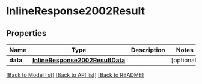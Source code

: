 # InlineResponse2002Result

## Properties
Name | Type | Description | Notes
------------ | ------------- | ------------- | -------------
**data** | [**InlineResponse2002ResultData**](InlineResponse2002ResultData.md) |  | [optional] 

[[Back to Model list]](../README.md#documentation-for-models) [[Back to API list]](../README.md#documentation-for-api-endpoints) [[Back to README]](../README.md)


